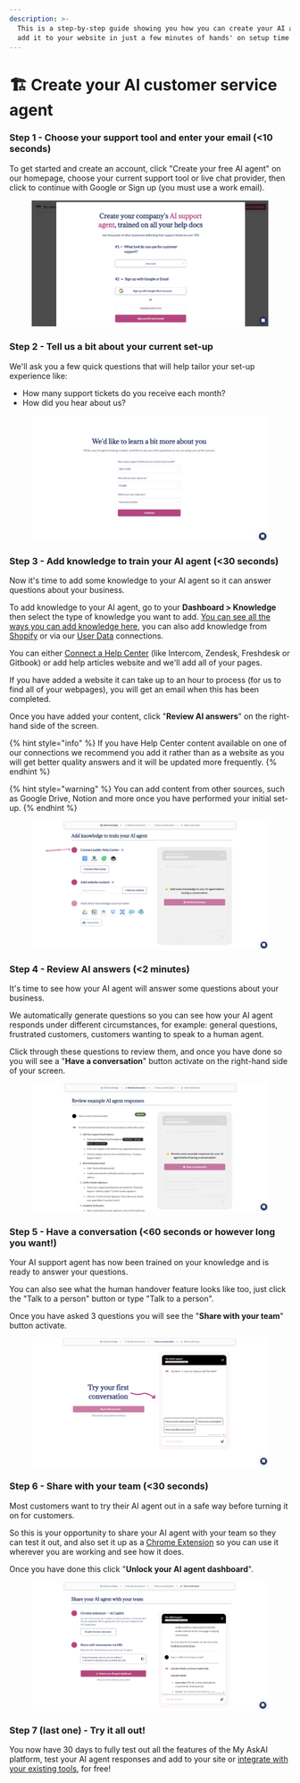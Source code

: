 ```yaml
---
description: >-
  This is a step-by-step guide showing you how you can create your AI agent and
  add it to your website in just a few minutes of hands' on setup time.
---
```


# 🏗️ Create your AI customer service agent

### **Step 1 - Choose your support tool and enter your email (<10 seconds)**

To get started and create an account, click "Create your free AI agent" on our homepage, choose your current support tool or live chat provider, then click to continue with Google or Sign up (you must use a work email).

<figure><img src="../.gitbook/assets/image (436).png" alt=""><figcaption></figcaption></figure>

### **Step 2 - Tell us a bit about your current set-up**

We'll ask you a few quick questions that will help tailor your set-up experience like:

* How many support tickets do you receive each month?
* How did you hear about us?

<figure><img src="../.gitbook/assets/image (437).png" alt=""><figcaption></figcaption></figure>

### **Step 3 - Add knowledge to train your AI agent (<30 seconds)**

Now it's time to add some knowledge to your AI agent so it can answer questions about your business.

To add knowledge to your AI agent, go to your **Dashboard > Knowledge** then select the type of knowledge you want to add. [You can see all the ways you can add knowledge here](../features/connections/), you can also add knowledge from [Shopify](../features/shopify.md) or via our [User Data](../api-documentation/user-data-api.md) connections.

You can either [Connect a Help Center](../features/connections/) (like Intercom, Zendesk, Freshdesk or Gitbook) or add help articles website and we'll add all of your pages.

If you have added a website it can take up to an hour to process (for us to find all of your webpages), you will get an email when this has been completed.

Once you have added your content, click "**Review AI answers**" on the right-hand side of the screen.

{% hint style="info" %}
If you have Help Center content available on one of our connections we recommend you add it rather than as a website as you will get better quality answers and it will be updated more frequently.
{% endhint %}

{% hint style="warning" %}
You can add content from other sources, such as Google Drive, Notion and more once you have performed your initial set-up.
{% endhint %}

<figure><img src="../.gitbook/assets/image (438).png" alt=""><figcaption></figcaption></figure>

### Step 4 - Review AI answers (<2 minutes)

It's time to see how your AI agent will answer some questions about your business.

We automatically generate questions so you can see how your AI agent responds under different circumstances, for example: general questions, frustrated customers, customers wanting to speak to a human agent.

Click through these questions to review them, and once you have done so you will see a "**Have a conversation**" button activate on the right-hand side of your screen.

<figure><img src="../.gitbook/assets/image (439).png" alt=""><figcaption></figcaption></figure>

### Step 5 - Have a conversation (<60 seconds or however long you want!)

Your AI support agent has now been trained on your knowledge and is ready to answer your questions.

You can also see what the human handover feature looks like too, just click the "Talk to a person" button or type "Talk to a person".

Once you have asked 3 questions you will see the "**Share with your team**" button activate.

<figure><img src="../.gitbook/assets/image (440).png" alt=""><figcaption></figcaption></figure>

### Step 6 - Share with your team (<30 seconds)

Most customers want to try their AI agent out in a safe way before turning it on for customers.

So this is your opportunity to share your AI agent with your team so they can test it out, and also set it up as a [Chrome Extension](../features/channels/chrome-extension.md) so you can use it wherever you are working and see how it does.

Once you have done this click "**Unlock your AI agent dashboard**".

<figure><img src="../.gitbook/assets/image (441).png" alt=""><figcaption></figcaption></figure>

### Step 7 (last one) - Try it all out!

You now have 30 days to fully test out all the features of the My AskAI platform, test your AI agent responses and add to your site or [integrate with your existing tools](../features/channels/), for free! &#x20;
